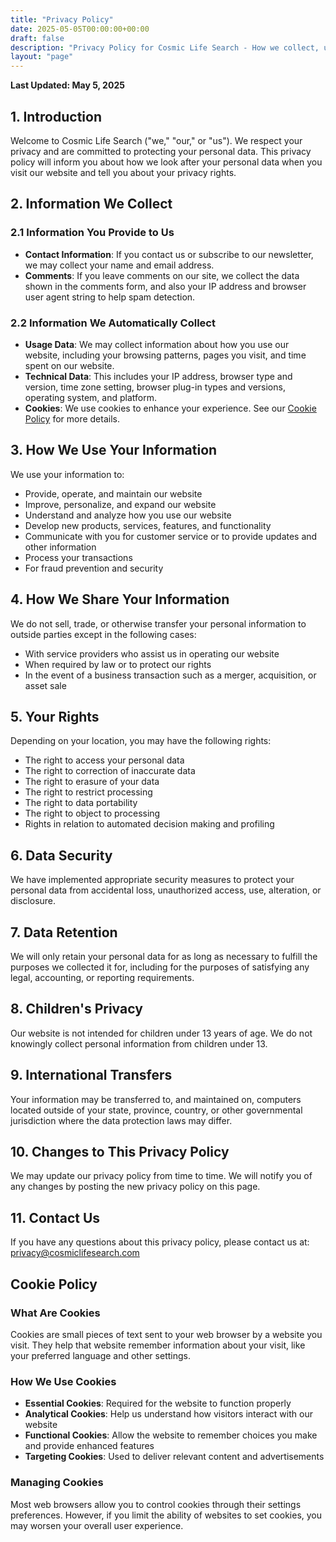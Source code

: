 ```yaml
---
title: "Privacy Policy"
date: 2025-05-05T00:00:00+00:00
draft: false
description: "Privacy Policy for Cosmic Life Search - How we collect, use, and protect your data."
layout: "page"
---
```


**Last Updated: May 5, 2025**

## 1. Introduction

Welcome to Cosmic Life Search ("we," "our," or "us"). We respect your privacy and are committed to protecting your personal data. This privacy policy will inform you about how we look after your personal data when you visit our website and tell you about your privacy rights.

## 2. Information We Collect

### 2.1 Information You Provide to Us
- **Contact Information**: If you contact us or subscribe to our newsletter, we may collect your name and email address.
- **Comments**: If you leave comments on our site, we collect the data shown in the comments form, and also your IP address and browser user agent string to help spam detection.

### 2.2 Information We Automatically Collect
- **Usage Data**: We may collect information about how you use our website, including your browsing patterns, pages you visit, and time spent on our website.
- **Technical Data**: This includes your IP address, browser type and version, time zone setting, browser plug-in types and versions, operating system, and platform.
- **Cookies**: We use cookies to enhance your experience. See our [Cookie Policy](#cookie-policy) for more details.

## 3. How We Use Your Information

We use your information to:
- Provide, operate, and maintain our website
- Improve, personalize, and expand our website
- Understand and analyze how you use our website
- Develop new products, services, features, and functionality
- Communicate with you for customer service or to provide updates and other information
- Process your transactions
- For fraud prevention and security

## 4. How We Share Your Information

We do not sell, trade, or otherwise transfer your personal information to outside parties except in the following cases:
- With service providers who assist us in operating our website
- When required by law or to protect our rights
- In the event of a business transaction such as a merger, acquisition, or asset sale

## 5. Your Rights

Depending on your location, you may have the following rights:
- The right to access your personal data
- The right to correction of inaccurate data
- The right to erasure of your data
- The right to restrict processing
- The right to data portability
- The right to object to processing
- Rights in relation to automated decision making and profiling

## 6. Data Security

We have implemented appropriate security measures to protect your personal data from accidental loss, unauthorized access, use, alteration, or disclosure.

## 7. Data Retention

We will only retain your personal data for as long as necessary to fulfill the purposes we collected it for, including for the purposes of satisfying any legal, accounting, or reporting requirements.

## 8. Children's Privacy

Our website is not intended for children under 13 years of age. We do not knowingly collect personal information from children under 13.

## 9. International Transfers

Your information may be transferred to, and maintained on, computers located outside of your state, province, country, or other governmental jurisdiction where the data protection laws may differ.

## 10. Changes to This Privacy Policy

We may update our privacy policy from time to time. We will notify you of any changes by posting the new privacy policy on this page.

## 11. Contact Us

If you have any questions about this privacy policy, please contact us at: privacy@cosmiclifesearch.com

## <a name="cookie-policy"></a>Cookie Policy

### What Are Cookies
Cookies are small pieces of text sent to your web browser by a website you visit. They help that website remember information about your visit, like your preferred language and other settings.

### How We Use Cookies
- **Essential Cookies**: Required for the website to function properly
- **Analytical Cookies**: Help us understand how visitors interact with our website
- **Functional Cookies**: Allow the website to remember choices you make and provide enhanced features
- **Targeting Cookies**: Used to deliver relevant content and advertisements

### Managing Cookies
Most web browsers allow you to control cookies through their settings preferences. However, if you limit the ability of websites to set cookies, you may worsen your overall user experience.